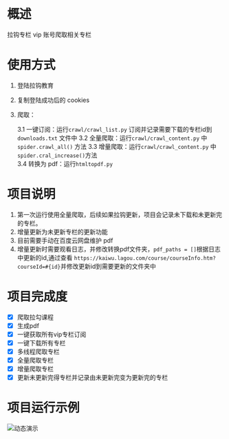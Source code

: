 # 概述
拉钩专栏 vip 账号爬取相关专栏
# 使用方式
1. 登陆拉钩教育
2. 复制登陆成功后的 cookies
3. 爬取：

   3.1 一键订阅：运行`crawl/crawl_list.py` 订阅并记录需要下载的专栏id到`downloads.txt` 文件中
   3.2 全量爬取：运行`crawl/crawl_content.py` 中 `spider.crawl_all()` 方法
   3.3 增量爬取：运行`crawl/crawl_content.py` 中 `spider.cral_increase()`方法   
   3.4 转换为 pdf：运行`htmltopdf.py`
# 项目说明
1. 第一次运行使用全量爬取，后续如果拉钩更新，项目会记录未下载和未更新完的专栏。
2. 增量更新为未更新专栏的更新功能
3. 目前需要手动在百度云网盘维护 pdf
4. 增量更新时需要观看日志，并修改转换pdf文件夹，`pdf_paths = []`根据日志中更新的id,通过查看
`https://kaiwu.lagou.com/course/courseInfo.htm?courseId=#{id}`并修改更新id到需要更新的文件夹中
# 项目完成度
- [x] 爬取拉勾课程
- [x] 生成pdf
- [x] 一键获取所有vip专栏订阅
- [x] 一键下载所有专栏
- [x] 多线程爬取专栏 
- [x] 全量爬取专栏
- [x] 增量爬取专栏
- [x] 更新未更新完得专栏并记录由未更新完变为更新完的专栏
# 项目运行示例
![动态演示](https://video-aiqiyi-1253626516.cos.ap-beijing.myqcloud.com/edu.gif)

